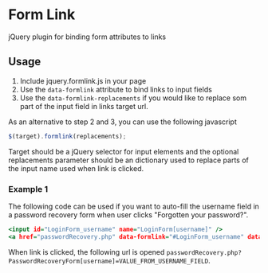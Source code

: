 Form Link
===============

jQuery plugin for binding form attributes to links

## Usage

1. Include jquery.formlink.js in your page
2. Use the `data-formlink` attribute to bind links to input fields
3. Use the `data-formlink-replacements` if you would like to replace som 
part of the input field in links target url.

As an alternative to step 2 and 3, you can use the following javascript
	
```JavaScript
$(target).formlink(replacements);
```

Target should be a jQuery selector for input elements and the optional
replacements parameter should be an dictionary used to replace parts
of the input name used when link is clicked.

### Example 1

The following code can be used if you want to auto-fill the username
field in a password recovery form when user clicks "Forgotten your password?".

```RHTML
<input id="LoginForm_username" name="LoginForm[username]" />
<a href="passwordRecovery.php" data-formlink="#LoginForm_username" data-replacements='{"LoginForm": "PasswordRecoveryForm"}'>Forgotten your password?</a>
```

When link is clicked, the following url is opened `passwordRecovery.php?PasswordRecoveryForm[username]=VALUE_FROM_USERNAME_FIELD`.

